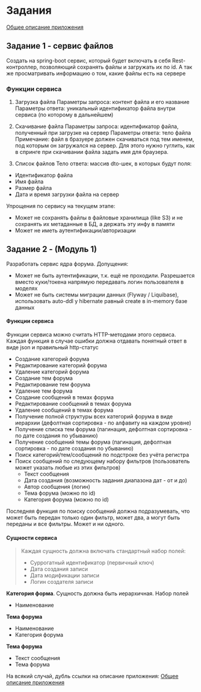 # Задания

[Общее описание приложения](./draft/readme.md)

## Задание 1 - сервис файлов

Создать на spring-boot сервис, который будет включать в себя Rest-контроллер, позволяющий сохранять файлы
и загружать их по id. А так же просматривать информацию о том, какие файлы есть на сервере

### Функции сервиса

1. Загрузка файла
   Параметры запроса: контент файла и его название
   Параметры ответа: уникальный идентификатор файла внутри сервиса (по которому в дальнейшем)

2. Скачивание файла
   Параметры запроса: идентификатор файла, полученный при загрузке на сервер
   Параметры ответа: тело файла
   Примечание: файл в бразуере должен скачиваться под тем именем, под которым он загружался на сервер. Для этого нужно гуглить, как в спринге при скачивании файла задать имя для браузера.

3. Список файлов
   Тело ответа: массив dto-шек, в которых будут поля:
- Идентификатор файла
- Имя файла
- Размер файла
- Дата и время загрузки файла на сервер

Упрощения по сервису на текущем этапе:
- Может не сохранять файлы в файловые хранилища (like S3) и не сохранять их метаданные в БД, а держать эту инфу в памяти
- Может не иметь аутентификации/авторизации


## Задание 2 - (Модуль 1)

Разработать сервис ядра форума. Допущения:
- Может не быть аутентификации, т.к. ещё не проходили. Разрешается вместо куки/токена напрямую передавать логин
пользователя в моделях
- Может не быть системы миграции данных (Flyway / Liquibase), использовать auto-ddl у hibernate равный create в in-memory базе данных

#### Функции сервиса

Функции сервиса можно считать HTTP-методами этого сервиса. <br>
Каждая функция в случае ошибки должна отдавать понятный ответ в виде json и правильный http-статус 

- Создание категорий форума
- Редактирование категорий форума
- Удаление категорий форума
- Создание тем форума
- Редактирование тем форума
- Удаление тем форума
- Создание сообщений в темах форума
- Редактирование сообщений в темах форума
- Удаление сообщений в темах форума
- Получение полной структуры всех категорий форума в виде иерархии (дефолтная сортировка - по алфавиту на каждом уровне)
- Получение списка тем форума (пагинация, дефолтная сортировка - по дате создания по убыванию)
- Получение сообщений темы форума (пагинация, дефолтная сортировка - по дате создания по убыванию)
- Поиск категорий/тем/сообщений по подстроке без учёта регистра
- Поиск сообщений по следующему набору фильтров (пользователь может указать любые из этих фильтров)
  - Текст сообщения
  - Дата создания (возможность задания диапазона дат - от и до)
  - Автор сообщения (логин)
  - Тема форума (можно по id)
  - Категория форума (можно по id)

Последняя функция по поиску сообщений должна подразумевать, что может быть передан только один фильтр, может два,
а могут быть переданы и все фильтры. Может и ни одного.

#### Сущности сервиса

> Каждая сущность должна включать стандартный набор полей:
> - Суррогатный идентификатор (первичный ключ)
> - Дата создания записи
> - Дата модификации записи
> - Логин создателя записи

**Категория форма**. Сущность должна быть иерархичная. Набор полей
- Наименование

**Тема форума**
- Наименование
- Категория форума

**Тема форума**
- Текст сообщения
- Тема форума

На всякий случай, дубль ссылки на описание приложения: [Общее описание приложения](./draft/readme.md)

